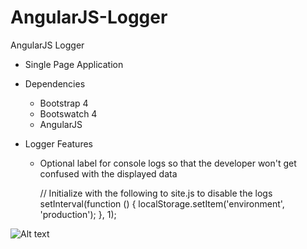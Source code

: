 # AngularJS-Logger
AngularJS Logger

- Single Page Application

- Dependencies
    - Bootstrap 4
    - Bootswatch 4
    - AngularJS

- Logger Features
  - Optional label for console logs so that the developer won't get confused with the displayed data
          
    // Initialize with the following to site.js to disable the logs    
    setInterval(function () {
      localStorage.setItem('environment', 'production');
    }, 1);

![Alt text](https://repository-images.githubusercontent.com/203489432/f0774000-c3fd-11e9-85dc-70402447d210 "AngularJS DataTable")
